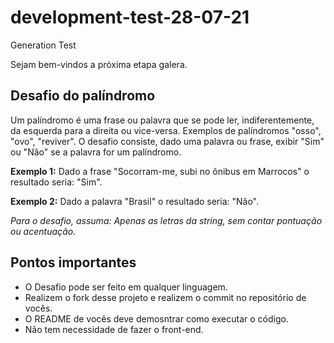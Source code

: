 # development-test-28-07-21

Generation Test

Sejam bem-vindos a próxima etapa galera.

## Desafio do palíndromo

Um palíndromo é uma frase ou palavra que se pode ler, indiferentemente, da esquerda para a direita ou vice-versa. Exemplos de palíndromos "osso", "ovo", "reviver".
O desafio consiste, dado uma palavra ou frase, exibir "Sim" ou "Não" se a palavra for um palíndromo.  

**Exemplo 1:** Dado a frase "Socorram-me, subi no ônibus em Marrocos" o resultado seria: "Sim".

**Exemplo 2:** Dado a palavra "Brasil" o resultado seria: "Não".

_Para o desafio, assuma: Apenas as letras da string, sem contar pontuação ou acentuação._

## Pontos importantes
* O Desafio pode ser feito em qualquer linguagem. 
* Realizem o fork desse projeto e realizem o commit no repositório de vocês.
* O README de vocês deve demosntrar como executar o código.
* Não tem necessidade de fazer o front-end.
